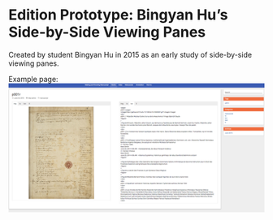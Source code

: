 # Edition Prototype: Bingyan Hu’s Side-by-Side Viewing Panes

Created by student Bingyan Hu in 2015 as an early study of side-by-side viewing panes.

Example page:
![prototypes-bingyan](../images/prototypes-bingyan.png?raw=true)
